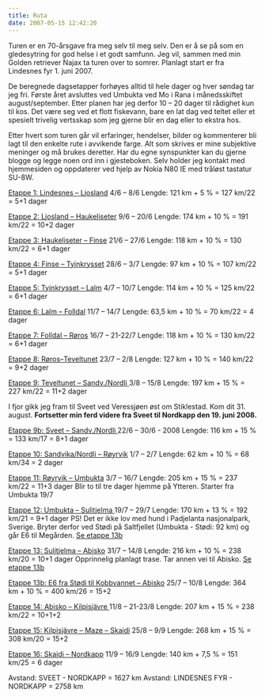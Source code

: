 ```yaml
---
title: Ruta
date: 2007-05-15 12:42:20
---
```


Turen er en 70-årsgave fra meg selv til meg selv. Den er å se på som en gledesytring for god helse i et godt samfunn. Jeg vil, sammen med min Golden retriever Najax ta turen over to somrer. Planlagt start er fra Lindesnes fyr 1. juni 2007.

De beregnede dagsetapper forhøyes alltid til hele dager og hver søndag tar jeg fri.  Første året avsluttes ved Umbukta ved Mo i Rana i månedsskiftet august/september. Etter planen har jeg derfor 10 – 20 dager til rådighet kun til kos. Det være seg ved et flott fiskevann, bare en lat dag ved teltet eller et spesielt trivelig vertsskap som jeg gjerne blir en dag eller to ekstra hos.

Etter hvert som turen går vil erfaringer, hendelser, bilder og kommenterer bli lagt til den enkelte rute i avvikende farge. Alt som skrives er mine subjektive meninger og må brukes deretter. Har du egne synspunkter kan du gjerne blogge og legge noen ord inn i gjesteboken. Selv holder jeg kontakt med hjemmesiden og oppdaterer ved hjelp av Nokia N80 IE med tråløst tastatur SU-8W.

<a href="http://falleri.no/ruta/etappe-1/">Etappe 1:    Lindesnes – Ljosland</a> 4/6 – 8/6
Lengde: 121 km + 5 %    =  127 km/22 = 5+1 dager

<a href="etappe-2">Etappe 2:    Ljosland – Haukeliseter</a> 9/6 – 20/6
Lengde: 174 km + 10 %    =  191 km/22 =    10+2 dager

<a href="etappe-3">Etappe 3:    Haukeliseter – Finse</a> 21/6 – 27/6
Lengde: 118 km + 10 %    =  130 km/22 =    6+1 dager

<a href="etappe-4">Etappe 4:    Finse – Tyinkrysset</a>        28/6 – 3/7
Lengde: 97 km + 10 %        =  107 km/22 =    5+1 dager

<a href="etappe-5">Etappe 5:    Tyinkrysset – Lalm</a> 4/7 – 10/7
Lengde: 114 km + 10 %    =  125 km/22 =    6+1 dager

<a href="etappe-6">Etappe 6:    Lalm – Folldal</a> 11/7 – 14/7
Lengde: 63,5 km + 10 %    =  70 km/22 =    4 dager

<a href="etappe-7">Etappe 7:    Folldal – Røros</a>            16/7 – 21-22/7
Lengde: 118 km + 10 %    =  130 km/22 =    6+1 dager

<a href="etappe-8">Etappe 8:    Røros–Teveltunet</a>        23/7 – 2/8
Lengde: 127 km + 10 %    =  140 km/22 =    9+2 dager

<a href="etappe-9">Etappe 9:     Teveltunet – Sandv./Nordli     </a>3/8 – 15/8
Lengde: 197 km + 15 %    =  227 km/22 = 11+2 dager

I fjor gikk jeg fram til Sveet ved Veressjøen øst om Stiklestad. Kom dit 31. august.
<strong> Fortsetter min ferd videre fra Sveet til Nordkapp den 19. juni 2008.</strong>

<a href="etappe-9b">Etappe 9b:   Sveet – Sandv./Nordli </a>22/6 – 30/6 - 2008
Lengde: 116 km + 15 %                 =  133 km/17 = 8+1 dager

<a href="http://falleri.no/ruta/etappe-10">Etappe 10:     Sandvika/Nordli – Røyrvik</a> 1/7 – 2/7
Lengde: 62 km + 10 %            =  68 km/34 = 2 dager

<a href="etappe-11">Etappe 11:  Røyrvik – Umbukta</a> 3/7 – 16/7
Lengde: 205 km + 15 %        =  237 km/22 = 11+3 dager
Blir to til tre dager hjemme på Ytteren. Starter fra Umbukta 19/7

<a href="etappe-12">Etappe 12:  Umbukta – Sulitjelma</a><a href="etappe-12"> </a>19/7 – 29/7
Lengde: 170 km + 13 %        =  192 km/21 = 9+1 dager
PS!  Det er ikke lov med hund i Padjelanta nasjonalpark, Sverige. Bryter derfor ved Stødi
på Saltfjellet  (Umbukta - Stødi: 92 km) og går E6 til     Megården. <a href="etappe-13b">Se etappe 13b</a>

<a href="etappe-13">Etappe 13: Sulitjelma – Abisko</a> 31/7 – 14/8
Lengde: 216 km + 10 %        =  238 km/20 = 10+1 dager
Opprinnelig planlagt trase. Tar annen vei til Abisko. <a href="etappe-13b">Se etappe 13b</a>

<a href="etappe-13b">Etappe 13b:     E6 fra Stødi til Kobbvannet – Abisko</a>    25/7 – 10/8
Lengde: 364 km + 10 %        =  400 km/26 = 15+2

<a href="etappe-14">Etappe 14: Abisko – Kilpisjävre </a>11/8 – 21-23/8
Lengde: 207 km + 15 %        =  238 km/22 = 10+1+2

<a href="etappe-15">Etappe 15: Kilpisjävre – Maze – Skaidi</a>    25/8 – 9/9
Lengde: 268 km + 15 %        =  308 km/20 = 15+2

<a href="etappe-16">Etappe 16: Skaidi – Nordkapp</a> 11/9 – 16/9
Lengde: 140 km + 7,5 %        =  151 km/25 = 6 dager

Avstand:  SVEET - NORDKAPP     =  1627 km
Avstand:  LINDESNES FYR - NORDKAPP     =  2758 km
